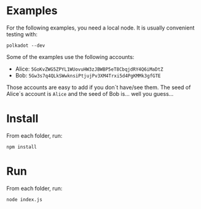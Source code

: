 # Examples

For the following examples, you need a local node. It is usually convenient testing with:

```
polkadot --dev
```

Some of the examples use the following accounts:

- Alice: `5GoKvZWG5ZPYL1WUovuHW3zJBWBP5eT8CbqjdRY4Q6iMaDtZ`
- Bob: `5Gw3s7q4QLkSWwknsiPtjujPv3XM4Trxi5d4PgKMMk3gfGTE`

Those accounts are easy to add if you don´t have/see them. The seed of Alice´s account is `Alice` and the seed of Bob is... well you guess...

# Install

From each folder, run:
```
npm install
```

# Run

From each folder, run:
```
node index.js
```
